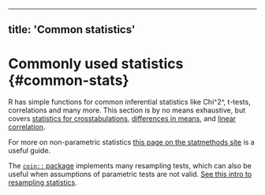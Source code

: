 
---
title: 'Common statistics'
---



# Commonly used statistics {#common-stats}


R has simple functions for common inferential statistics like Chi^2^, t-tests, correlations and many more. This section is by no means exhaustive, but covers [statistics for crosstabulations](#crosstabs), [differences in means](#t-tests), and [linear correlation](#correlations).

For more on non-parametric statistics [this page on the statmethods site](http://www.statmethods.net/stats/nonparametric.html) is a useful guide.

The [`coin::` package](http://finzi.psych.upenn.edu/R/library/coin/doc/coin.pdf) implements many resampling tests, which can also be useful when assumptions of parametric tests are not valid. [See this intro to resampling statistics](http://www.statmethods.net/stats/resampling.html). 

